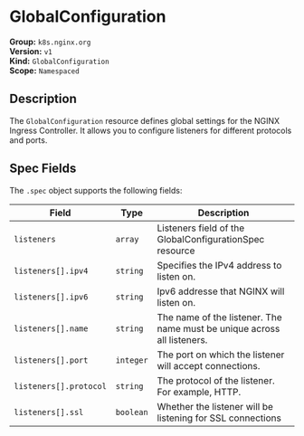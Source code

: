# GlobalConfiguration

**Group:** `k8s.nginx.org`  
**Version:** `v1`  
**Kind:** `GlobalConfiguration`  
**Scope:** `Namespaced`

## Description

The `GlobalConfiguration` resource defines global settings for the NGINX Ingress Controller. It allows you to configure listeners for different protocols and ports.

## Spec Fields

The `.spec` object supports the following fields:

| Field | Type | Description |
|---|---|---|
| `listeners` | `array` | Listeners field of the GlobalConfigurationSpec resource |
| `listeners[].ipv4` | `string` | Specifies the IPv4 address to listen on. |
| `listeners[].ipv6` | `string` | Ipv6 addresse that NGINX will listen on. |
| `listeners[].name` | `string` | The name of the listener. The name must be unique across all listeners. |
| `listeners[].port` | `integer` | The port on which the listener will accept connections. |
| `listeners[].protocol` | `string` | The protocol of the listener. For example, HTTP. |
| `listeners[].ssl` | `boolean` | Whether the listener will be listening for SSL connections |
